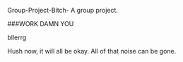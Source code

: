 Group-Project-Bitch-
A group project.

###WORK DAMN YOU


bllerrg

Hush now, it will all be okay. All of that noise can be gone. 

